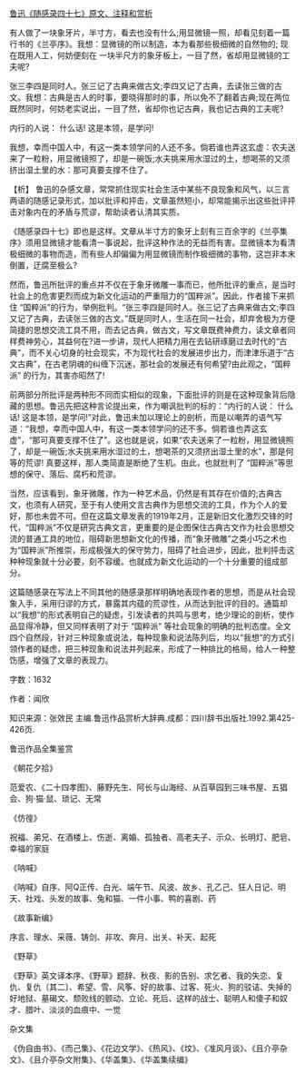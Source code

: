 [鲁迅《随感录四十七》原文、注释和赏析](https://www.vrrw.net/wx/9520.html)

有人做了一块象牙片，半寸方，看去也没有什么;用显微镜一照，却看见刻着一篇行书的《兰亭序》。我想：显微镜的所以制造，本为看那些极细微的自然物的; 现在既用人工，何妨便刻在 一块半尺方的象牙板上，一目了然，省却用显微镜的工夫呢?

张三李四是同时人。张三记了古典来做古文;李四又记了古典，去读张三做的古文。我想：古典是古人的时事，要晓得那时的事，所以免不了翻着古典;现在两位既然同时，何妨老实说出，一目了然，省却你也记古典，我也记古典的工夫呢?

内行的人说： 什么话! 这是本领，是学问!

我想，幸而中国人中，有这一类本领学问的人还不多。倘若谁也弄这玄虚：农夫送来了一粒粉，用显微镜照了，却是一碗饭;水夫挑来用水湿过的土，想喝茶的又须挤出湿土里的水：那可真要支撑不住了。



【析】 鲁迅的杂感文章，常常抓住现实社会生活中某些不良现象和风气，以三言两语的随感记录形式，加以批评和抨击，文章虽然短小，却常能揭示出这些批评抨击对象内在的矛盾与荒谬，帮助读者认清其实质。

《随感录四十七》即也是这样。文章从半寸方的象牙上刻有三百余字的《兰亭集序》须用显微镜才能看清一事说起，批评这种作法的无益而有害。显微镜本为看清极细微的事物而造，而有些人却偏偏为用显微镜而制作极细微的事物，这岂非本末倒置，迂腐至极么?

然而，鲁迅所批评的重点并不仅在于象牙微雕一事而已，他所批评的重点，是当时社会上的危害更烈而成为新文化运动的严重阻力的“国粹派”。因此，作者接下来抓住 “国粹派”的行为，举例批判。“张三李四是同时人。张三记了古典来做古文;李四又记了古典，去读张三做的古文。”既是同时人，生活在同一社会，却弃舍极为方便简捷的思想交流工具不用，而去记古典，做古文，写文章既费神费力，读文章者同样费神劳心，其益何在?进一步讲，现代人把精力用在去钻研琢磨过去时代的“古典”，而不关心切身的社会现实，不为现代社会的发展进步出力，而津津乐道于“古文古典”，在古老阴魂的纠缠下沉迷，那社会的发展还有何希望?由此观之，“国粹派” 的行为，其害亦昭然了!

前两部分所批评是两种形不同而实相似的现象，下面批评的则是在这种现象背后隐藏的思想。鲁迅先把这种言论提出来，作为嘲讽批判的标的：“内行的人说： 什么话! 这是本领，是学问!”对此，鲁迅未加以理论上的剖析，而是以嘲弄的语气写道：“我想，幸而中国人中，有这一类本领学问的还不多。倘若谁也弄这玄虚”，“那可真要支撑不住了”。这也就是说，如果“农夫送来了一粒粉，用显微镜照了，却是一碗饭;水夫挑来用水湿过的土，想喝茶的又须挤出湿土里的水”，那是何等的荒谬! 真要这样，那人类简直是断绝了生机。由此，也就批判了 “国粹派”等思想的保守、落后、腐朽和荒谬。

当然，应该看到，象牙微雕，作为一种艺术品，仍然是有其存在价值的;古典古文，也须有人研究，至于有人使用文言古典作为思想交流的工具，作为个人的爱好，那也未尝不可。但在这篇文章发表的1919年2月，正是新旧文化激烈交锋的时代，“国粹派”不仅是研究古典文言，更重要的是企图保住古典古文作为社会思想交流的普通工具的地位，阻碍新思想新文化的传播，而“象牙微雕”之类小巧之术也为“国粹派”所推崇，形成极强大的保守势力，阻碍了社会进步，因此，批判抨击这种种现象就十分必要，刻不容缓。也就成为新文化运动的一个十分重要的组成部分。

这篇随感录在写法上不同其他的随感录那样明确地表现作者的思想，而是从社会现象入手，采用归谬的方式，暴露其内蕴的荒谬性，从而达到批评的目的。通篇却以“我想”的形式表明自己的疑虑，引发读者的共鸣与思考，绝少理论的剖析，使作品显得冷静，但又同样表明了对于 “国粹派” 等社会现象的明确的批判态度。全文四个自然段，针对三种现象或说法，每种现象和说法陈列后，均以“我想”的方式引领作者的疑虑，把三种现象和说法并列起来，形成了一种排比的格局，给人一种整饬感，增强了文章的表现力。

字数：1632

作者：闻欣

知识来源：张效民 主编.鲁迅作品赏析大辞典.成都：四川辞书出版社.1992.第425-426页.

鲁迅作品全集鉴赏

《朝花夕拾》

范爱农、《二十四孝图》、藤野先生、阿长与山海经、从百草园到三味书屋、五猖会、狗·猫·鼠、琐记、无常

《仿徨》

祝福、弟兄、在酒楼上、伤逝、离婚、孤独者、高老夫子、示众、长明灯、肥皂、幸福的家庭

《呐喊》

《呐喊》自序、阿Q正传、白光、端午节、风波、故乡、孔乙己、狂人日记、明天、社戏、头发的故事、兔和猫、一件小事、鸭的喜剧、药

《故事新编》

序言、理水、采薇、铸剑、非攻、奔月、出关、补天、起死

《野草》

《野草》英文译本序、《野草》题辞、秋夜、影的告别、求乞者、我的失恋、复仇、复仇〔其二〕、希望、雪、风筝、好的故事、过客、死火、狗的驳诘、失掉的好地狱、墓碣文、颓败线的颤动、立论、死后、这样的战士、聪明人和傻子和奴才、腊叶、淡淡的血痕中、一觉

杂文集

《伪自由书》、《而己集》、《花边文学》、《热风》、《坟》、《准风月谈》、《且介亭杂文》、《且介亭杂文附集》、《华盖集》、《华盖集续编》

